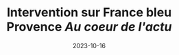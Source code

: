 ---
layout: default
date: 2023-10-16
img: 
category: info
title: "Intervention sur France bleu Provence <i>Au coeur de l'actu</i>"
description: "La Métropole a sorti récemment son plan de prévention du bruit dans l'environnement (PPBE) pour le centre ville de Marseille. Il a fait l'objet d'un article dans le journal La Provence, du 16 octobre. Aujourd'hui, France bleu Provence a souhaité faire une émission sur le bruit et a invité un représentant de CHUTT.
Le message que souhaite faire passer les deux associations CAN dans l'article de la Provence, comme CHUTT sur France bleu Provence, c'est que l'Observatoire sonore de la métropole, qui a travaillé sur ce PPBE n'est pas l'instance dont nous aurions rêvé.
Son équivalent à Lyon : Acoucité, bien plus ancien, rassemble les entreprises, les associations, et les services des collectivités territoriales. La discussion qui règne dans cette instance à travers ces trois collèges, est riche et innovante. Il en est de même à Paris avec l'organisme Bruit Parif qui réunit aussi une multitude d'acteurs.
Les associations environnementales sur la Métropole veulent faire comprendre que la question du bruit, des pollutions dues au trafic routier, n'est pas que l'affaire des administrations. Les citoyens, les collectifs, les entreprises et les associations, doivent être écoutés, consultés beaucoup plus fréquemment qu'actuellement."
tags: association
tag_url: /association/
button_name: Écoutez l'émission en replay
doclink: "/audio/au_coeur_de_lactu.mp3"

---